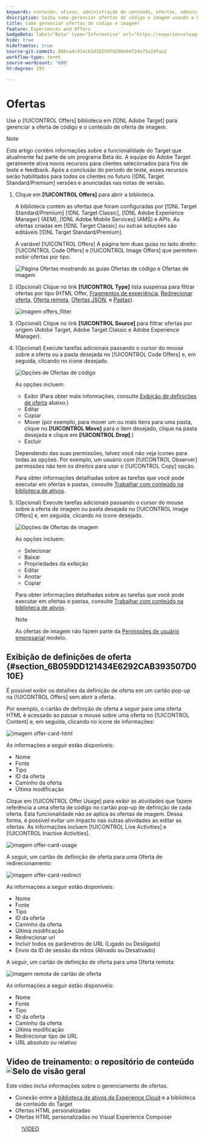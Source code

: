 ```yaml
---
keywords: conteúdo, ativos, administração de conteúdo, ofertas, administração de ativos, inserção do modo de seleção, modo de seleção
description: Saiba como gerenciar ofertas de código e imagem usando a biblioteca de ofertas.
title: Como gerenciar ofertas de código e imagem?
feature: Experiences and Offers
badgeBeta: label="Beta" type="Informative" url="https://experienceleague.adobe.com/docs/target/using/introduction/intro.html?lang=pt-BR#beta newtab=true" tooltip="O que são recursos beta no  [!DNL Adobe Target]."
hide: true
hidefromtoc: true
source-git-commit: 886ca4c924c83d182597d298eb4724a79a24faa2
workflow-type: tm+mt
source-wordcount: '600'
ht-degree: 29%

---
```


# Ofertas

Use o [!UICONTROL Offers] biblioteca em [!DNL Adobe Target] para gerenciar a oferta de código e o conteúdo de oferta de imagem.

>[!NOTE]
>
>Este artigo contém informações sobre a funcionalidade do Target que atualmente faz parte de um programa Beta do. A equipe do Adobe Target geralmente ativa novos recursos para clientes selecionados para fins de teste e feedback. Após a conclusão do período de teste, esses recursos serão habilitados para todos os clientes no futuro [!DNL Target Standard/Premium] versões e anunciadas nas notas de versão.

1. Clique em **[!UICONTROL Offers]** para abrir a biblioteca.

   A biblioteca contém as ofertas que foram configuradas por [!DNL Target Standard/Premium] [!DNL Target Classic], [!DNL Adobe Experience Manager] (AEM), [!DNL Adobe Mobile Services] (AMS) e APIs. As ofertas criadas em [!DNL Target Classic] ou outras soluções são editáveis [!DNL Target Standard/Premium].

   A variável [!UICONTROL Offers] A página tem duas guias no lado direito: [!UICONTROL Code Offers] e [!UICONTROL Image Offers] que permitem exibir ofertas por tipo.

   ![Página Ofertas mostrando as guias Ofertas de código e Ofertas de imagem](/help/main/c-experiences/c-manage-content/assets/offers-page.png)

1. (Opcional) Clique no link **[!UICONTROL Type]** lista suspensa para filtrar ofertas por tipo (HTML Offer, [Fragmentos de experiência](/help/main/c-experiences/c-manage-content/aem-experience-fragments.md), [Redirecionar oferta](/help/main/c-experiences/c-manage-content/offer-redirect.md), [Oferta remota](/help/main/c-experiences/c-manage-content/about-remote-offers.md), [Ofertas JSON](/help/main/c-experiences/c-manage-content/create-json-offer.md), e [Pastas](/help/main/c-experiences/c-manage-content/create-content-folder.md)).

   ![imagem offers_filter](assets/offers_filter.png)

1. (Opcional) Clique no link **[!UICONTROL Source]** para filtrar ofertas por origem (Adobe Target, Adobe Target Classic e Adobe Experience Manager).

1. (Opcional) Execute tarefas adicionais passando o cursor do mouse sobre a oferta ou a pasta desejada no [!UICONTROL Code Offers] e, em seguida, clicando no ícone desejado.

   ![Opções de Ofertas de código](assets/offer-picker-large.png)

   As opções incluem:

   * Exibir (Para obter mais informações, consulte [Exibição de definições de oferta](#section_6B059DD121434E6292CAB393507D010E) abaixo.)
   * Editar
   * Copiar 
   * Mover (por exemplo, para mover um ou mais itens para uma pasta, clique no **[!UICONTROL Move]** para o item desejado, clique na pasta desejada e clique em **[!UICONTROL Drop]**.)
   * Excluir

   Dependendo das suas permissões, talvez você não veja ícones para todas as opções. Por exemplo, um usuário com [!UICONTROL Observer] permissões não tem os direitos para usar o [!UICONTROL Copy] opção.

   Para obter informações detalhadas sobre as tarefas que você pode executar em ofertas e pastas, consulte [Trabalhar com conteúdo na biblioteca de ativos](/help/main/c-experiences/c-manage-content/assets-working.md).

1. (Opcional) Execute tarefas adicionais passando o cursor do mouse sobre a oferta de imagem ou pasta desejada no [!UICONTROL Image Offers] e, em seguida, clicando no ícone desejado.

   ![Opções de Ofertas de imagem](/help/main/c-experiences/c-manage-content/assets/image-offers-icons.png)

   As opções incluem:

   * Selecionar
   * Baixar
   * Propriedades da exibição
   * Editar
   * Anotar
   * Copiar 

   Para obter informações detalhadas sobre as tarefas que você pode executar em ofertas e pastas, consulte [Trabalhar com conteúdo na biblioteca de ativos](/help/main/c-experiences/c-manage-content/assets-working.md).

   >[!NOTE]
   >
   >As ofertas de imagem não fazem parte da [Permissões de usuário empresarial](/help/main/administrating-target/c-user-management/property-channel/property-channel.md) modelo.


## Exibição de definições de oferta {#section_6B059DD121434E6292CAB393507D010E}

É possível exibir os detalhes da definição de oferta em um cartão pop-up na [!UICONTROL Offers] sem abrir a oferta.

Por exemplo, o cartão de definição de oferta a seguir para uma oferta HTML é acessado ao passar o mouse sobre uma oferta no [!UICONTROL Content] e, em seguida, clicando no ícone de informações:

![imagem offer-card-html](assets/offer-card-html.png)

As informações a seguir estão disponíveis:

* Nome
* Fonte
* Tipo
* ID da oferta
* Caminho da oferta
* Última modificação

Clique em [!UICONTROL Offer Usage] para exibir as atividades que fazem referência a uma oferta de código no cartão pop-up de definição de cada oferta. Esta funcionalidade não se aplica às ofertas de imagem. Dessa forma, é possível evitar um impacto nas outras atividades ao editar as ofertas. As informações incluem [!UICONTROL Live Activities] e [!UICONTROL Inactive Activities].

![imagem offer-card-usage](assets/offer-card-usage.png)

A seguir, um cartão de definição de oferta para uma Oferta de redirecionamento:

![imagem offer-card-redirect](assets/offer-card-redirect.png)

As informações a seguir estão disponíveis:

* Nome
* Fonte
* Tipo
* ID da oferta
* Caminho da oferta
* Última modificação
* Redirecionar url
* Incluir todos os parâmetros de URL (Ligado ou Desligado)
* Envio da ID de sessão da mbox (Ativado ou Desativado)

A seguir, um cartão de definição de oferta para uma Oferta remota:

![imagem remota de cartão de oferta](assets/offer-card-remote.png)

As informações a seguir estão disponíveis:

* Nome
* Fonte
* Tipo
* ID da oferta
* Caminho da oferta
* Última modificação
* Redirecionar tipo de URL
* URL absoluto ou relativo

## Vídeo de treinamento: o repositório de conteúdo ![Selo de visão geral](/help/main/assets/overview.png)

Este vídeo inclui informações sobre o gerenciamento de ofertas.

* Conexão entre a [biblioteca de ativos da Experience Cloud](https://experienceleague.adobe.com/docs/core-services/interface/assets/creative-cloud.html) e a biblioteca de conteúdo do Target
* Ofertas HTML personalizadas
* Ofertas HTML personalizadas no Visual Experience Composer

>[!VIDEO](https://video.tv.adobe.com/v/17387)